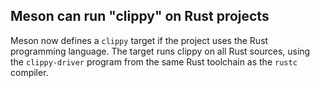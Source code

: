 ## Meson can run "clippy" on Rust projects

Meson now defines a `clippy` target if the project uses the Rust programming
language.  The target runs clippy on all Rust sources, using the `clippy-driver`
program from the same Rust toolchain as the `rustc` compiler.
